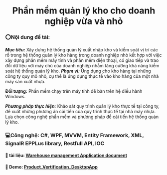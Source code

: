 # <div align="center">Phần mềm quản lý kho cho doanh nghiệp vừa và nhỏ</div>

### ⭕Nội dung đề tài: 

***Mục tiêu:*** Xây dựng hệ thống quản lý xuất nhập kho và kiểm soát vị trí các rổ trong hệ thống quản lý kho hàng trong doanh nghiệp nhỏ kết hợp với việc xây dựng phần mềm máy tính và phần mềm điện thoại, có giao tiếp và trao đổi dữ liệu với máy chủ của doanh nghiệp nhằm tăng cường khả năng kiểm soát hệ thống quản lý kho. 
***Phạm vi:*** Ứng dụng cho kho hàng tại những công ty quy mô nhỏ, cụ thể là ứng dụng thực tế vào kho hàng của một nhà máy sản xuất nhựa.

**Đối tượng:** Phần mềm chạy trên máy tính để bàn trên hệ điều hành Windows.

***Phương pháp thực hiện:***  Khảo sát quy trình quản lý kho thực tế tại công ty, đề xuất những phương án cải tiến của quy trình thực tế tại nhà máy nhựa. Lựa chọn công nghệ phần mềm và phương pháp để cải tiến hệ thống quản lý kho.

### 💻Công nghệ: C#, WPF, MVVM, Entity Framework, XML, SignalR EPPLus library, Restfull API, IOC

#### 📰 tài liệu: <a href="https://docs.google.com/document/d/13omfPOKXVdKNevfmOzXdDiz1iWZ8hwlh/edit" target="_blank">Warehouse management Application document</a>

#### 🔗 Demo: <a href="https://www.youtube.com/watch?v=L_-mhe4PxEY" target="_blank">Product_Vertification_DesktopApp</a>
